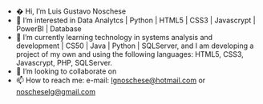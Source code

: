 - � Hi, I’m  Luis  Gustavo Noschese
- 👀 I’m interested in Data Analytcs | Python | HTML5 | CSS3 | Javascrypt | PowerBI  |  Database
- 🌱 I’m currently learning technology in systems analysis and development  |  CS50  |  Java  | Python | SQLServer, and I am developing a project of my own and using the following languages:  HTML5,  CSS3,  Javascrypt,  PHP,  SQLServer. 
- 💞️ I’m looking to collaborate on 
- 📫 How to reach me: e-mail: lgnoschese@hotmail.com or noscheselg@gmail.com

<!---
LGNoschese/LGNoschese is a ✨ special ✨ repository because its `README.md` (this file) appears on your GitHub profile.
You can click the Preview link to take a look at your changes.
--->
